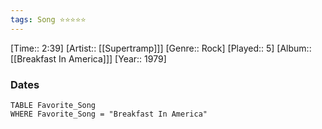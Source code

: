 ```yaml
---
tags: Song ⭐⭐⭐⭐⭐ 
---
```

[Time:: 2:39]
[Artist:: [[Supertramp]]]
[Genre:: Rock]
[Played:: 5]
[Album:: [[Breakfast In America]]]
[Year:: 1979]
### Dates
````dataview
TABLE Favorite_Song
WHERE Favorite_Song = "Breakfast In America"
````